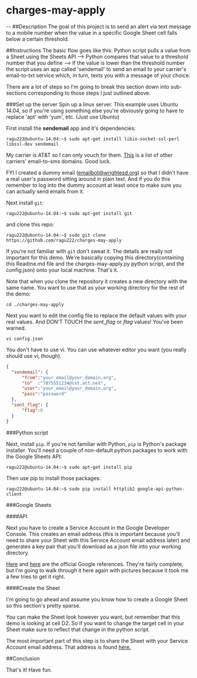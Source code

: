 # charges-may-apply
--
##Description
The goal of this project is to send an alert via text message to a mobile number when the value in a specific Google Sheet cell falls below a certain threshold.


##Instructions
The basic flow goes like this: Python script pulls a value from a Sheet using the Sheets API --> Python compares that value to a threshold number that you define --> If the value is lower than the threshold number the script uses an app called 'sendemail' to send an email to your carrier's email-to-txt service which, in turn, texts you with a message of your choice.

There are a lot of steps so I'm going to break this section down into sub-sections corresponding to those steps I just outlined above.

###Set up the server
Spin up a linux server. This example uses Ubuntu 14.04, so if you're using something else you're obviously going to have to replace 'apt' with 'yum', etc. (Just use Ubuntu)

First install the **sendemail** app and it's dependencies:

`ragu222@ubuntu-14.04:~$ sudo apt-get install libio-socket-ssl-perl libssl-dev sendemail`

My carrier is AT&T so I can only vouch for them. [This](https://goo.gl/fMHAfa) is a list of other carriers' email-to-sms domains. Good luck.

FYI I created a dummy email (emailbot@wrightesd.org) so that I didn't have a real user's password sitting around in plain text. And if you do this remember to log into the dummy account at least once to make sure you can actually send emails from it.

Next install `git`:

`ragu222@ubuntu-14.04:~$ sudo apt-get install git`

and clone this repo:

`ragu222@ubuntu-14.04:~$ sudo git clone https://github.com/ragu222/charges-may-apply`

If you're not familiar with `git` don't sweat it. The details are really not important for this demo. We're basically copying this directory(containing this Readme.md file and the charges-may-apply.py python script, and the config.json) onto your local machine. That's it.

Note that when you clone the repository it creates a new directory with the same name. You want to use that as your working directory for the rest of the demo:

`cd ./charges-may-apply`

Next you want to edit the config file to replace the default values with your real values. And DON'T TOUCH the *sent_flag* or *flag* values! You've been warned.

`vi config.json`

You don't have to use vi. You can use whatever editor you want (you really should use vi, though).

```json
{
  "sendemail": {
      "from":"your_email@your_domain.org",
      "to"  :"7075551234@txt.att.net",
      "user":"your_email@your_domain.org",
      "pass":"password"
  },
  "sent_flag": {
      "flag":0
  }
}
```

###Python script

Next, install `pip`. If you're not familiar with Python, `pip` is Python's package installer. You'll need a couple of non-default python packages to work with the Google Sheets API:


`ragu222@ubuntu-14.04:~$ sudo apt-get install pip`

Then use pip to install those packages:

`ragu222@ubuntu-14.04:~$ sudo pip install httplib2 google-api-python-client`


###Google Sheets

####API

Next you have to create a Service Account in the Google Developer Console. This creates an email address (this is important because you'll need to share your Sheet with this Service Account email address later) and generates a key pair that you'll download as a json file into your working directory.

[Here](https://developers.google.com/sheets/quickstart/python) and [here](https://developers.google.com/identity/protocols/OAuth2ServiceAccount) are the official Google references. They're fairly complete, but I'm going to walk through it here again with pictures because it took me a few tries to get it right.

####Create the Sheet

I'm going to go ahead and assume you know how to create a Google Sheet so this section's pretty sparse.

You can make the Sheet look however you want, but remember that this demo is looking at cell D2. So if you want to change the target cell in your Sheet make sure to reflect that change in the python script.

The most important part of this step is to share the Sheet with your Service Account email address. That address is found [here.](https://console.cloud.google.com/iam-admin/serviceaccounts/)

##Conclusion

That's it! Have fun.


